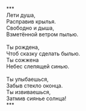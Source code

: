 ***<br />
Лети душа,<br />
Расправив крылья.<br />
Свободно и дыша,<br />
Взметённой ветром пылью.<br />
<br />
Ты рождена,<br />
Чтоб сказку сделать былью.<br />
Ты сожжена<br />
Небес слепящей синью.<br />
<br />
Ты улыбаешься,<br />
Забыв стекло оконца.<br />
Ты извиваешься,<br />
Затмив сиянье солнца!<br />
***<br />
<br />
